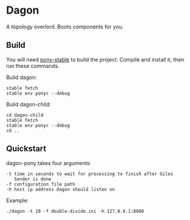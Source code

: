 # Dagon

A topology overlord. Boots components for you.

## Build
You will need [pony-stable](https://github.com/jemc/pony-stable)
to build the project. Compile and install it, then run these
commands.

Build dagon:
```
stable fetch
stable env ponyc --debug
```

Build dagon-child:
```
cd dagon-child
stable fetch
stable env ponyc --debug
cd ..
```

## Quickstart
dagon-pony takes four arguments:
```
-t time in seconds to wait for processing to finish after Giles
   Sender is done
-f configuration file path
-h host ip address dagon should listen on
```

Example:
```
./dagon -t 10 -f double-divide.ini -h 127.0.0.1:8080
```
